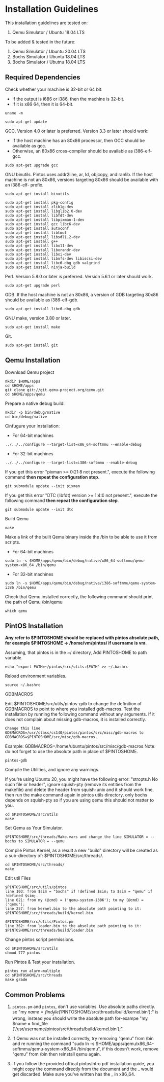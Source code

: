 # Installation Guidelines

This installation guidelines are tested on:

1. Qemu Simulator / Ubuntu 18.04 LTS

To be added & tested in the future:

1. Qemu Simulator / Ubuntu 20.04 LTS
2. Bochs Simulator / Ubuntu 18.04 LTS
3. Bochs Simulator / Ubutnu 18.04 LTS

## Required Dependencies

Check whether your machine is 32-bit or 64 bit:

* If the output is i686 or i386, then the machine is 32-bit.
* If it is x86 64, then it is 64-bit.

```shell
uname -m
```

```shell
sudo apt-get update
```

GCC. Version 4.0 or later is preferred. Version 3.3 or later should work:

* If the host machine has an 80x86 processor, then GCC should be available as gcc.
* Otherwise, an 80x86 cross-compiler should be available as i386-elf-gcc.

```shell
sudo apt-get upgrade gcc
```

GNU binutils. Pintos uses addr2line, ar, ld, objcopy, and ranlib. If the host machine is not an 80x86, versions targeting 80x86 should be available with an i386-elf- prefix.

```shell
sudo apt-get install binutils
```

```shell
sudo apt-get install pkg-config
sudo apt-get install zlib1g-dev
sudo apt-get install libglib2.0-dev
sudo apt-get install libfdt-dev
sudo apt-get install libpixman-1-dev
sudo apt-get install gcc libc6-dev
sudo apt-get install autoconf
sudo apt-get install libtool
sudo apt-get install libsdl1.2-dev
sudo apt-get install g++
sudo apt-get install libx11-dev
sudo apt-get install libxrandr-dev
sudo apt-get install libxi-dev
sudo apt-get install libnfs-dev libiscsi-dev
sudo apt-get install libc6-dbg gdb valgrind
sudo apt-get install ninja-build
```

Perl. Version 5.8.0 or later is preferred. Version 5.6.1 or later should work.

```shell
sudo apt-get upgrade perl
```

GDB. If the host machine is not an 80x86, a version of GDB targeting 80x86 should be available as i386-elf-gdb.

```shell
sudo apt-get install libc6-dbg gdb
```

GNU make, version 3.80 or later.

```shell
sudo apt-get install make
```

Git.

```shell
sudo apt-get install git
```

## Qemu Installation

Download Qemu project

```shell
mkdir $HOME/apps
cd $HOME/apps
git clone git://git.qemu-project.org/qemu.git
cd $HOME/apps/qemu
```

Prepare a native debug build.

```shell
mkdir -p bin/debug/native
cd bin/debug/native
```

Cinfugure your installation:

* For 64-bit machines

```shell
../../../configure --target-list=x86_64-softmmu --enable-debug
```

* For 32-bit machines

```shell
../../../configure --target-list=i386-softmmu --enable-debug 
```

If you get this error "pixman >= 0:21:8 not present.", execute the following command **then repeat the configuration step**.

```shell
git submodule update --init pixman
```

If you get this error "DTC (libfdt) version >= 1:4:0 not present.", execute the following command **then repeat the configuration step**.

```shell
git submodule update --init dtc
```

Build Qemu

```shell
make
```

Make a link of the built Qemu binary inside the /bin to be able to use it from scripts.

* For 64-bit machines

```shell
sudo ln -s $HOME/apps/qemu/bin/debug/native/x86_64-softmmu/qemu-system-x86_64 /bin/qemu
```

* For 32-bit machines

```shell
sudo ln -s $HOME/apps/qemu/bin/debug/native/i386-softmmu/qemu-system-i386 /bin/qemu
```

Check that Qemu installed correctly, the following command should print the path of Qemu /bin/qemu

```shell
which qemu
```

## PintOS Installation

**Any refer to $PINTOSHOME should be replaced with pintos absolute path, for example $PINTOSHOME -> /home/vm/pintos/ if username is vm.**

Assuming, that pintos is in the ~/ directory, Add PINTOSHOME to path variable.

```shell
echo "export PATH=~/pintos/src/utils:$PATH" >> ~/.bashrc
```

Reload environment variables.

```shell
source ~/.bashrc
```

GDBMACROS

Edit $PINTOSHOME/src/utils/pintos-gdb to change the definition of GDBMACROS to
point to where you installed gdb-macros. Test the installation by running the following command without any arguments. If it does not complain about missing gdb-macros, it is installed correctly.

```
Change this line GDBMACROS=/usr/class/cs140/pintos/pintos/src/misc/gdb-macros to GDBMACROS=$PINTOSHOME/src/misc/gdb-macros.
```

Example: GDBMACROS=/home/ubuntu/pintos/src/misc/gdb-macros
Note: do not forget to use the absolute path in place of $PINTOSHOME.

```shell
pintos-gdb 
```

Compile the Utilities, and ignore any warnings.

If you're using Ubuntu 20, you might have the following error: "stropts.h No such file or header", ignore squish-pty (remove its entities from the makefile) and delete the header from squish-unix and it should work fine, then run the make command again in pintos utils directory, only bochs depends on squish-pty so if you are using qemu this should not matter to you.

```
cd $PINTOSHOME/src/utils
make
```

Set Qemu as Your Simulator.

```
$PINTOSHOME/src/threads/Make.vars and change the line SIMULATOR = --bochs to SIMULATOR = --qemu
```

Compile Pintos Kernel, as a result a new "build" directory will be created as a sub-directory of: $PINTOSHOME/src/threads/.

```shell
cd $PINTOSHOME/src/threads/
make
```

Edit util Files

```
$PINTOSHOME/src/utils/pintos 
line 103: from $sim = "bochs" if !defined $sim; to $sim = "qemu" if !defined $sim;.
line 621: from my (@cmd) = ('qemu-system-i386'); to my (@cmd) = ('qemu');
line 257: from kernel.bin to the absolute path pointing to it: $PINTOSHOME/src/threads/build/kernel.bin
```

```
$PINTOSHOME/src/utils/Pintos.pm 
line 362: from loader.bin to the absolute path pointing to it: $PINTOSHOME/src/threads/build/loader.bin
```

Change pintos script permissions.

```shell
cd $PINTOSHOME/src/utils
chmod 777 pintos
```

Run Pintos & Test your installation.

```shell
pintos run alarm-multiple
cd $PINTOSHOME/src/threads
make grade
```

## Common Problems

1. `pintos.pm` and `pintos`, don't use variables. Use absolute paths directly. so "my $name = find_file ('$PINTOSHOME/src/threads/build/kernel.bin');" is wrong, instead you should write the absolute path for-exampe "my $name = find_file ('/usr/username/pintos/src/threads/build/kernel.bin');".

2. If Qemu was not be installed correctly, try removing "qemu" from /bin and re running the command "sudo ln -s $HOME/apps/qemu/x86_64-softmmu/qemu-system-x86_64 /bin/qemu", if this doesn't work, remove "qemu" from /bin then reinstall qemu again.

3. If you follow the provided offical pintosIntro pdf installation guide, you might copy the command directly from the document and the \_ would get discarded. Make sure you've written has the \_ in x86_64.
